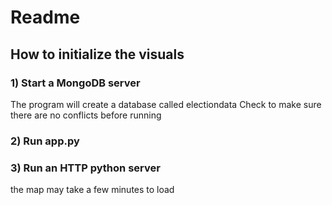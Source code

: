 # Readme
## How to initialize the visuals
### 1) Start a MongoDB server
The program will create a database called electiondata
Check to make sure there are no conflicts before running
### 2) Run app.py
### 3) Run an HTTP python server
the map may take a few minutes to load
